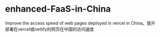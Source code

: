 # enhanced-FaaS-in-China
Improve the access speed of web pages deployed in vercel in China。提升部署在vercel或netlify的网页在中国的访问速度
